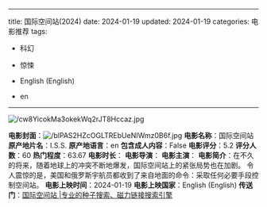 
---
title: 国际空间站(2024)
date: 2024-01-19
updated: 2024-01-19
categories: 电影推荐
tags:

- 科幻
- 惊悚

- English (English)
- en
---

<img src="https://image.tmdb.org/t/p/original/cw8YicokMa3okekWq2rJT8Hccaz.jpg" alt="/cw8YicokMa3okekWq2rJT8Hccaz.jpg" title="/cw8YicokMa3okekWq2rJT8Hccaz.jpg">

**电影封面**：<img src="https://image.tmdb.org/t/p/w200/blPAS2HZcOGLTREbUeNIWmz0B6f.jpg" alt="/blPAS2HZcOGLTREbUeNIWmz0B6f.jpg" title="/blPAS2HZcOGLTREbUeNIWmz0B6f.jpg">
**电影名称**：国际空间站
**原产地片名**：I.S.S.
**原产地语言**：en
**包含成人内容**：False
**电影评分**：5.2
**评分人数**：60
**热门程度**：63.67
**电影时长**：
**电影导演**：
**电影主演**：
**电影简介**：在不久的将来，随着地球上的冲突不断地爆发，国际空间站上的紧张局势也在加剧。 令人震惊的是，美国和俄罗斯宇航员都收到了来自地面的命令：采取任何必要手段控制空间站。
**电影上映时间**：2024-01-19
**电影上映国家**：English (English)
**传送门**：[国际空间站 |专业的种子搜索、磁力链接搜索引擎](https://movie.amd794.com:2083/?search=I.S.S.&ordering=&mode=match_phrase&page_size=10&page=1)


